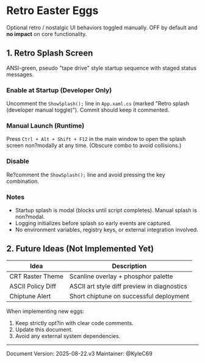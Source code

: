 # Retro Easter Eggs

Optional retro / nostalgic UI behaviors toggled manually. OFF by default and **no impact** on core functionality.

## 1. Retro Splash Screen
ANSI-green, pseudo "tape drive" style startup sequence with staged status messages.

### Enable at Startup (Developer Only)
Uncomment the `ShowSplash();` line in `App.xaml.cs` (marked "Retro splash (developer manual toggle)"). Commit should keep it commented.

### Manual Launch (Runtime)
Press `Ctrl + Alt + Shift + F12` in the main window to open the splash screen non?modally at any time. (Obscure combo to avoid collisions.)

### Disable
Re?comment the `ShowSplash();` line and avoid pressing the key combination.

### Notes
- Startup splash is modal (blocks until script completes). Manual splash is non?modal.
- Logging initializes before splash so early events are captured.
- No environment variables, registry keys, or external integration involved.

## 2. Future Ideas (Not Implemented Yet)
| Idea | Description |
|------|-------------|
| CRT Raster Theme | Scanline overlay + phosphor palette |
| ASCII Policy Diff | ASCII art style diff preview in diagnostics |
| Chiptune Alert | Short chiptune on successful deployment |

When implementing new eggs:
1. Keep strictly opt?in with clear code comments.
2. Update this document.
3. Avoid any external system dependencies.

---
Document Version: 2025-08-22.v3
Maintainer: @KyleC69
